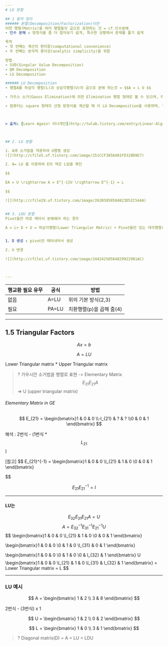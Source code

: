 ```yaml
---
# LU 분할

## 1 용어 정리 
###### 분할(Decomposition/Factorization)이란
어떤 행렬(Matrix)을 여러 행렬들의 곱으로 표현하는 것 = cf.인수분해
- 인수 분해 : 방정식을 좀 더 알아보기 쉽게, 특수한 상황에서 문제를 풀기 쉽게

목적 
- 첫 번째는 계산의 편리함(computational convenience)
- 두 번째는 분석적 용이성(analytic simplicity)을 위함

방법 
- SVD(Singular Value Decomposition)
- QR Decomposition 
- LU Decomposition 

###### LU Decomposition
- 행렬A를 하삼각 행렬(L)과 상삼각행렬(U)의 곱으로 분해 하는것 = $$A = L U $$

- 가우스 소거(Gauss Elimination)에 의한 Elimination 행렬 형태로 볼 수 있으며, 때때로 치환행렬(permutation matrix)을 포함하기도 한다. 

- 컴퓨터는 square 형태의 선형 방정식을 계산할 때 이 LU Decomposition을 사용하며, 역행렬(Inverse Matrix)을 계산하거나 행렬식(determinant)을 계산할 때 필요한 주요 과정이다. 



> 출처: [Learn Again! 러너게인](http://twlab.tistory.com/entry/Linear-Algebra-Lecture-4-행렬-분해Factorization-ALU)



## 2. LU 분할

1. A에 소거법을 적용하여 U행렬 생성 
![](http://cfile5.uf.tistory.com/image/251CCF3858481FD328D9E7)

2. A= LU 를 이용하여 E의 역은 L임을 확인  

$$

EA = U \rightarrow A = E^{-1}U \rightarrow E^{-1} = L 

$$

![](http://cfile29.uf.tistory.com/image/262B3850584823D52C544A)


## 3. LDU 분할
Pivot들만 따로 떼어서 분해해야 하는 경우 

A = L+ D + U = 하삼각행렬(Lower Triangular Matrix) + Pivot들만 있는 대각행렬(Diagonal Matrix)+ 상삼각행렬(Upper Triangular Matrix)


1. D 생성 : pivot만 떼어내어서 생성 

2. U 변경 

![](http://cfile1.uf.tistory.com/image/24424250584829922981AC)



---
```


|행교환 필요 유무 |공식|방법
|-|-|-|
|없음|A=LU|위의 기본 방식(2,3)|
|필요|PA=LU| 치환행렬(p)을 곱해 줌(4)|


----
## 1.5 Triangular Factors   

$$ A x = b  $$

$$ A = LU  $$ 

Lower Triangular matrix * Upper Triangular matrix

> ? 가우시안 소거법을 행렬로 표현 -> Elementary Matrix $$  E_{31}E_{21} A  $$ => U (upper triangular matrix)

###### Elementary Matrix in GE
$$
E_{21} = \begin{bmatrix}1 & 0 & 0 \\-l_{21} & ? & ?  \\0 & 0 & 1  \end{bmatrix} 
$$

해석 : 2번식 - (1번식 * $$L_{21}$$) 



[참고]
$$
E_{21}^{-1} = \begin{bmatrix}1 & 0 & 0 \\l_{21} & 1 & 0  \\0 & 0 & 1  \end{bmatrix} 

$$

$$ E_{21}E_{21}^{-1} = I $$

---

#### LU는

$$
E_{32}E_{31}E_{21}A = U 
$$
$$
A = E_{32}^{-1}E_{31}^{-1}E_{21}^{-1} U 
$$
$$
\begin{bmatrix}1 & 0 & 0 \\l_{21} & 1 & 0  \\0 & 0 & 1  \end{bmatrix} 

\begin{bmatrix}1 & 0 & 0 \\0 & 1 & 0  \\l_{31} & 0 & 1  \end{bmatrix} 

\begin{bmatrix}1 & 0 & 0 \\0 & 1 & 0  \\0 & l_{32} & 1  \end{bmatrix} U
$$
$$
\begin{bmatrix}1 & 0 & 0 \\l_{21} & 1 & 0  \\l_{31} & l_{32} & 1  \end{bmatrix}
= Lower Triangular matrix = L 
$$ 

---
### LU 예시 

$$
A = \begin{bmatrix} 1 & 2 \\ 3 & 8 \end{bmatrix} 
$$

2번식 - (3번식) x 1

$$
U = \begin{bmatrix} 1 & 2 \\ 0 & 2 \end{bmatrix} 
$$

$$
L = \begin{bmatrix} 1 & 0 \\ 3 & 1 \end{bmatrix} 
$$




> ? Diagonal matrix(D) =  A = LU = LDU





























